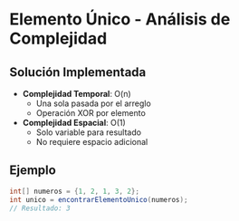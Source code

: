 # Elemento Único - Análisis de Complejidad

## Solución Implementada

- **Complejidad Temporal**: O(n)
  - Una sola pasada por el arreglo
  - Operación XOR por elemento
- **Complejidad Espacial**: O(1)
  - Solo variable para resultado
  - No requiere espacio adicional

## Ejemplo

```java
int[] numeros = {1, 2, 1, 3, 2};
int unico = encontrarElementoUnico(numeros);
// Resultado: 3
```
